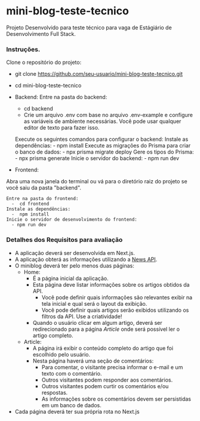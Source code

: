 # mini-blog-teste-tecnico

Projeto Desenvolvido para teste técnico para vaga de Estágiário de Desenvolvimento Full Stack.

### Instruções.

Clone o repositório do projeto:
-  git clone https://github.com/seu-usuario/mini-blog-teste-tecnico.git
-  cd mini-blog-teste-tecnico

-  Backend:
  Entre na pasta do backend:
    -  cd backend
    -  Crie um arquivo .env com base no arquivo .env-example e configure as variáveis de ambiente necessárias. Você pode usar qualquer editor de texto para fazer isso.
      
    Execute os seguintes comandos para configurar o backend:
      Instale as dependências:
        -  npm install
      Execute as migrações do Prisma para criar o banco de dados:
        -  npx prisma migrate deploy
      Gere os tipos do Prisma:
        -  npx prisma generate
      Inicie o servidor do backend:
        -  npm run dev

-  Frontend:
  
  Abra uma nova janela do terminal ou vá para o diretório raiz do projeto se você saiu da pasta "backend".

    Entre na pasta do frontend:
      -  cd frontend
    Instale as dependências:
      -  npm install
    Inicie o servidor de desenvolvimento do frontend:
      - npm run dev

### Detalhes dos Requisitos para avaliação
- A aplicação deverá ser desenvolvida em Next.js.
- A aplicação obterá as informações utilizando a [News API](https://news-api.lublot.dev/api-docs).
- O miniblog deverá ter pelo menos duas páginas:
  - Home: 
    - É a página inicial da aplicação.
    - Esta página deve listar informações sobre os artigos obtidos da API.
      - Você pode definir quais informações são relevantes exibir na tela inicial e qual será o layout da exibição.
      - Você pode definir quais artigos serão exibidos utilizando os filtros da API. Use a criatividade!
    - Quando o usuário clicar em algum artigo, deverá ser redirecionado para a página *Article* onde será possível ler o artigo completo.
  - Article:
    - A página irá exibir o conteúdo completo do artigo que foi escolhido pelo usuário. 
    - Nesta página haverá uma seção de comentários:
      - Para comentar, o visitante precisa informar o e-mail e um texto com o comentário.
      - Outros visitantes podem responder aos comentários.
      - Outros visitantes podem curtir os comentários e/ou respostas.
      - As informações sobre os comentários devem ser persistidas em um banco de dados.
- Cada página deverá ter sua própria rota no Next.js

